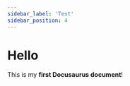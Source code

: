 ```yaml
---
sidebar_label: 'Test'
sidebar_position: 4
---
```


# Hello

This is my **first Docusaurus document**!


